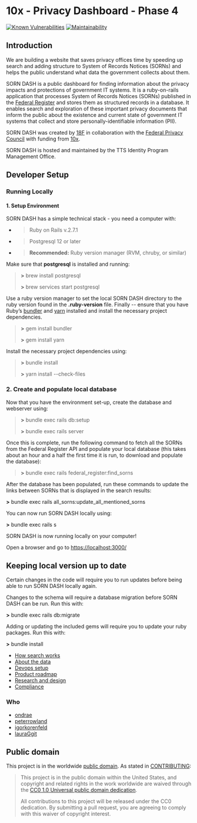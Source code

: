 # 10x - Privacy Dashboard - Phase 4

[![Known Vulnerabilities](https://snyk.io/test/github/18F/all_sorns/badge.svg)](https://snyk.io/test/github/18F/all_sorns)
[![Maintainability](https://api.codeclimate.com/v1/badges/c24db1125b3c714fbf9d/maintainability)](https://codeclimate.com/github/18F/all_sorns/maintainability)

## Introduction

We are building a website that saves privacy offices time by speeding up
search and adding structure to System of Records Notices (SORNs) and
helps the public understand what data the government collects about
them.

SORN DASH is a public dashboard for finding information about the
privacy impacts and protections of government IT systems. It is a
ruby-on-rails application that processes System of Records Notices
(SORNs) published in the [<span class="underline">Federal
Register</span>](https://www.federalregister.gov/) and stores them as
structured records in a database. It enables search and exploration of
these important privacy documents that inform the public about the
existence and current state of government IT systems that collect and
store personally-identifiable information (PII).

SORN DASH was created by
[<span class="underline">18F</span>](https://18f.gsa.gov/) in
collaboration with the [<span class="underline">Federal Privacy
Council</span>](https://www.fpc.gov/) with funding from
[<span class="underline">10x</span>](https://10x.gsa.gov/).

SORN DASH is hosted and maintained by the TTS Identity Program
Management Office.

## Developer Setup

### Running Locally

#### 1\. Setup Environment

SORN DASH has a simple technical stack - you need a computer with:

  - > Ruby on Rails v.2.7.1

  - > Postgresql 12 or later

  - > **Recommended:** Ruby version manager (RVM, chruby, or similar)

Make sure that **postgresql** is installed and running:

> **\>** brew install postgresql
>
> **\>** brew services start postgresql

Use a ruby version manager to set the local SORN DASH directory to the
ruby version found in the **.ruby-version** file. Finally -- ensure that
you have Ruby’s
[<span class="underline">bundler</span>](https://bundler.io/) and
[<span class="underline">yarn</span>](https://rubygems.org/gems/yarn/versions/0.1.1)
installed and install the necessary project dependencies.

> **\>** gem install bundler
>
> **\>** gem install yarn

Install the necessary project dependencies using:

> **\>** bundle install
>
> **\>** yarn install --check-files

### 2\. Create and populate local database

Now that you have the environment set-up, create the database and
webserver using:

> **\>** bundle exec rails db:setup
>
> **\>** bundle exec rails server

Once this is complete, run the following command to fetch all the SORNs
from the Federal Register API and populate your local database (this
takes about an hour and a half the first time it is run, to download and
populate the database):

> **\>** bundle exec rails federal\_register:find\_sorns

After the database has been populated, run these commands to update the
links between SORNs that is displayed in the search results:

**\>** bundle exec rails all\_sorns:update\_all\_mentioned\_sorns

You can now run SORN DASH locally using:

**\>** bundle exec rails s

SORN DASH is now running locally on your computer\!

Open a browser and go to
[<span class="underline">https://localhost:3000/</span>](https://localhost:3000/)

## Keeping local version up to date

Certain changes in the code will require you to run updates before being
able to run SORN DASH locally again.

Changes to the schema will require a database migration before SORN DASH
can be run. Run this with:

**\>** bundle exec rails db:migrate

Adding or updating the included gems will require you to update your
ruby packages. Run this with:

**\>** bundle install

* [How search works](/docs/search.md)
* [About the data](/docs/data.md)
* [Devops setup](/docs/devops.md)
* [Product roadmap](/docs/product.md)
* [Research and design](/docs/research-and-design.md)
* [Compliance](/docs/compliance.md)

### Who

- [ondrae](https://github.com/ondrae)
- [peterrowland](https://github.com/peterrowland)
- [igorkorenfeld](https://github.com/igorkorenfeld)
- [lauraGgit](https://github.com/lauraGgit)

## Public domain

This project is in the worldwide [public domain](LICENSE.md). As stated in [CONTRIBUTING](CONTRIBUTING.md):

> This project is in the public domain within the United States, and copyright and related rights in the work worldwide are waived through the [CC0 1.0 Universal public domain dedication](https://creativecommons.org/publicdomain/zero/1.0/).
>
> All contributions to this project will be released under the CC0 dedication. By submitting a pull request, you are agreeing to comply with this waiver of copyright interest.
